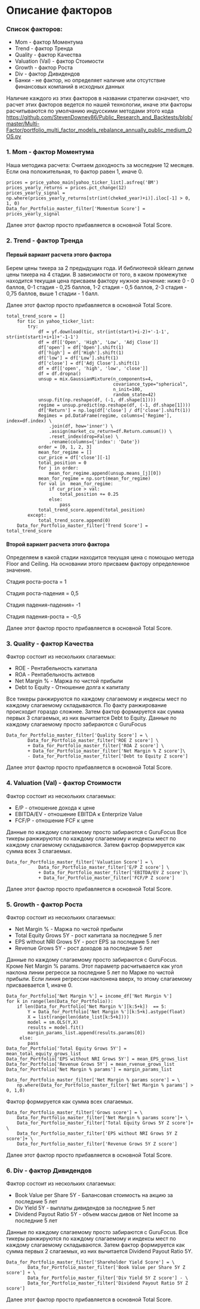 # Описание факторов

### Список факторов:

* Mom - фактор Моментума
* Trend - фактор Тренда
* Quality - фактор Качества
* Valuation (Val) - фактор Стоимости
* Growth - фактор Роста
* Div - фактор Дивидендов
* Банки - не фактор, но определяет наличие или отсутствие финансовых компаний в исходных данных

Наличие каждого из этих факторов в названии стратегии означает, что расчет этих факторов ведется по нашей технологии, иначе эти факторы расчитываются по умолчанию индусскими методами этого кода https://github.com/StevenDowney86/Public_Research_and_Backtests/blob/master/Multi-Factor/portfolio_multi_factor_models_rebalance_annually_public_medium_OOS.py

### 1. Mom - фактор Моментума

Наша методика расчета:
Считаем доходность за моследние 12 месяцев. Если она положительная, то фактор равен 1, иначе 0.
```
prices = price_yahoo_main[yahoo_ticker_list].asfreq('BM')
prices_yearly_returns = prices.pct_change(12)
prices_yearly_signal = np.where(prices_yearly_returns[str(int(cheked_year)+i)].iloc[-1] > 0, 1, 0)
Data_for_Portfolio_master_filter['Momentum Score'] = prices_yearly_signal
```
Далее этот фактор просто прибавляется в основной Total Score.

### 2. Trend - фактор Тренда

#### Первый вариант расчета этого фактора

Берем цены тикера за 2 предыдущих года. И библиотекой sklearn делим цены тикера на 4 стадии. В зависимости от того, в каком промежутке находится текущая цена присваем фактору нужное значение: ниже 0 - 0 баллов, 0-1 стадия - 0,25 баллов, 1-2 стадия - 0,5 баллов, 2-3 стадия - 0,75 баллов, выше 1 стадии - 1 балл.

Далее этот фактор просто прибавляется в основной Total Score.
```
total_trend_score = []    
    for tic in yahoo_ticker_list:
        try:
            df = yf.download(tic, str(int(start)+i-2)+'-1-1', str(int(start)+i+1)+'-1-1')
            df = df[['Open', 'High', 'Low', 'Adj Close']]
            df['open'] = df['Open'].shift(1)
            df['high'] = df['High'].shift(1)
            df['low'] = df['Low'].shift(1)
            df['close'] = df['Adj Close'].shift(1)
            df = df[['open', 'high', 'low', 'close']]
            df = df.dropna()
            unsup = mix.GaussianMixture(n_components=4,
                                        covariance_type="spherical",
                                        n_init=100,
                                        random_state=42)
            unsup.fit(np.reshape(df, (-1, df.shape[1])))
            regime = unsup.predict(np.reshape(df, (-1, df.shape[1])))
            df['Return'] = np.log(df['close'] / df['close'].shift(1))
            Regimes = pd.DataFrame(regime, columns=['Regime'], index=df.index) \
                .join(df, how='inner') \
                .assign(market_cu_return=df.Return.cumsum()) \
                .reset_index(drop=False) \
                .rename(columns={'index': 'Date'})
            order = [0, 1, 2, 3]
            mean_for_regime = []
            cur_price = df['close'][-1]
            total_position = 0
            for j in order:
                mean_for_regime.append(unsup.means_[j][0])
            mean_for_regime = np.sort(mean_for_regime)   
            for val in  mean_for_regime:
                if cur_price > val:
                    total_position += 0.25
                else:
                    pass                
            total_trend_score.append(total_position)
        except:
            total_trend_score.append(0)
    Data_for_Portfolio_master_filter['Trend Score'] = total_trend_score
```
#### Второй вариант расчета этого фактора
Определяем в какой стадии находится текущая цена с помощью метода Floor and Ceiling. На основании этого присваем фактору определенное значение.

Стадия роста-роста    = 1

Стадия роста-падения  = 0,5

Стадия падения-падения= -1

Стадия падения-роста  = -0,5

Далее этот фактор просто прибавляется в основной Total Score.

### 3. Quality - фактор Качества

Фактор состоит из нескольких слагаемых:
* ROE - Рентабельность капитала
* ROA - Рентабельность активов
* Net Margin % - Маржа по чистой прибыли
* Debt to Equity - Отношение долга к капиталу

Все тикеры ранжируются по каждому слагаемому и индексы мест по каждому слагаемому складываются. По факту ранжирование происходит гораздо сложнее.
Затем фактор формируется как сумма первых 3 слагаемых, из них вычитается Debt to Equity. 
Данные по каждому слагаемому просто забираются с GuruFocus
```
Data_for_Portfolio_master_filter['Quality Score'] = \
        Data_for_Portfolio_master_filter['ROE Z score'] \
        + Data_for_Portfolio_master_filter['ROA Z score'] \
        + Data_for_Portfolio_master_filter['Net Margin % Z score']\
        - Data_for_Portfolio_master_filter['Debt to Equity Z score']
```
Далее этот фактор просто прибавляется в основной Total Score.

### 4. Valuation (Val) - фактор Стоимости

Фактор состоит из нескольких слагаемых:
* E/P - отношение дохода к цене
* EBITDA/EV - отношение EBITDA к Enterprize Value
* FCF/P - отношение FCF к цене

Данные по каждому слагаемому просто забираются с GuruFocus
Все тикеры ранжируются по каждому слагаемому и индексы мест по каждому слагаемому складываются. Затем фактор формируется как сумма всех 3 слагаемых.
```
Data_for_Portfolio_master_filter['Valuation Score'] = \
            Data_for_Portfolio_master_filter['E/P Z score'] \
            + Data_for_Portfolio_master_filter['EBITDA/EV Z score']\
            + Data_for_Portfolio_master_filter['FCF/P Z score']
```
Далее этот фактор просто прибавляется в основной Total Score.

### 5. Growth - фактор Роста

Фактор состоит из нескольких слагаемых:
* Net Margin %  - Маржа по чистой прибыли
* Total Equity Grows 5Y - рост капитала за последние 5 лет
* EPS without NRI Grows 5Y - рост EPS за последние 5 лет
* Revenue Grows 5Y - рост доходов за последние 5 лет

Данные по каждому слагаемому просто забираются с GuruFocus. Кроме Net Margin % params. Этот параметр расчитывается как угол наклона линии регресси за последние 5 лет по Марже по чистой прибыли. Если линия регрессии наклонена вверх, то этому слагаемому присваевается 1, иначе 0.
```
Data_for_Portfolio['Net Margin %'] = income_df['Net Margin %']   
for k in range(len(Data_for_Portfolio)):
    if len(Data_for_Portfolio['Net Margin %'][k:5+k])  == 5:
        Y = Data_for_Portfolio['Net Margin %'][k:5+k].astype(float)
        X = list(range(len(date_list[k:5+k])))
        model = sm.OLS(Y,X)
        results = model.fit()
        margin_params_list.append(results.params[0])
     else:
        pass
Data_for_Portfolio['Total Equity Grows 5Y'] = mean_total_equity_grows_list
Data_for_Portfolio['EPS without NRI Grows 5Y'] = mean_EPS_grows_list
Data_for_Portfolio['Revenue Grows 5Y'] = mean_rvenue_grows_list
Data_for_Portfolio['Net Margin % params'] = margin_params_list

Data_for_Portfolio_master_filter['Net Margin % params score'] = \
    np.where(Data_for_Portfolio_master_filter['Net Margin % params'] > 0, 1,0)
```

Фактор формируется как сумма всех слагаемых.
```
Data_for_Portfolio_master_filter['Grows score'] = \
    Data_for_Portfolio_master_filter['Net Margin % params score']+ \
    Data_for_Portfolio_master_filter['Total Equity Grows 5Y Z score']+ \
    Data_for_Portfolio_master_filter['EPS without NRI Grows 5Y Z score']+ \
    Data_for_Portfolio_master_filter['Revenue Grows 5Y Z score']
```
Далее этот фактор просто прибавляется в основной Total Score.

### 6. Div - фактор Дивидендов

Фактор состоит из нескольких слагаемых:
* Book Value per Share 5Y  - Балансовая стоимость на акцию за последние 5 лет
* Div Yield 5Y - выплаты дивидендов за последние 5 лет
* Dividend Payout Ratio 5Y - объем массы дивов от Net Income за последние 5 лет

Данные по каждому слагаемому просто забираются с GuruFocus. 
Все тикеры ранжируются по каждому слагаемому и индексы мест по каждому слагаемому складываются. Затем фактор формируется как сумма первых 2 слагаемых, из них вычитается Dividend Payout Ratio 5Y. 
```
Data_for_Portfolio_master_filter['Shareholder Yield Score'] = \
        Data_for_Portfolio_master_filter['Book Value per Share 5Y Z score'] + \
        Data_for_Portfolio_master_filter['Div Yield 5Y Z score'] - \
        Data_for_Portfolio_master_filter['Dividend Payout Ratio 5Y Z score']
```
Далее этот фактор просто прибавляется в основной Total Score.
